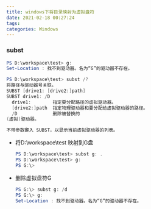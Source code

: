 ```yaml
---
title: windows下将目录映射为虚拟盘符
date: 2021-02-18 00:27:24
tags: 
categories: Windows
---
```


### subst

```powershell
PS D:\workspace\test> g:
Set-Location : 找不到驱动器。名为“G”的驱动器不存在。

PS D:\workspace\test> subst /?
将路径与驱动器号关联。
SUBST [drive1: [drive2:]path]
SUBST drive1: /D
  drive1:        指定要分配路径的虚拟驱动器。
  [drive2:]path  指定物理驱动器和要分配给虚拟驱动器的路径。
  /D             删除被替换的
(虚拟)驱动器。

不带参数键入 SUBST，以显示当前虚拟驱动器的列表。
```

- 将D:\workspace\test 映射到G盘

  ```powershell
  PS D:\workspace\test> subst g: .
  PS D:\workspace\test> g:
  PS G:\>
  ```

- 删除虚拟盘符G

  ```powershell
  PS G:\> subst g: /d
  PS G:\> g:
  Set-Location : 找不到驱动器。名为“G”的驱动器不存在。
  ```

  